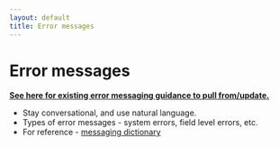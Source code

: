 ```yaml
---
layout: default
title: Error messages
---
```


# Error messages
**[See here for existing error messaging guidance to pull from/update.](https://department-of-veterans-affairs.github.io/design-system/docs/messaging-and-error-handling/error-message-standardization-content-style-guide.html)**


- Stay conversational, and use natural language.
- Types of error messages - system errors, field level errors, etc.
- For reference - [messaging dictionary](https://github.com/department-of-veterans-affairs/vets.gov-team/blob/master/Products/Design%20System/Guidelines/Error%20handling/Dictionary.md)
